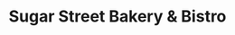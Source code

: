 ---
title: "Sugar Street Bakery & Bistro"
url: /portland/sugar-street-bakery-und-bistro/
shop: Konditorei
---